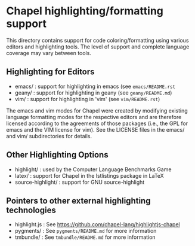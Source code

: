 Chapel highlighting/formatting support
======================================

This directory contains support for code coloring/formatting using
various editors and highlighting tools.  The level of support and
complete language coverage may vary between tools.

Highlighting for Editors
------------------------

* emacs/ : support for highlighting in emacs (see `emacs/README.rst`
* geany/ : support for highlighting in geany (see `geany/README.md`)
* vim/ : support for highlighting in 'vim' (see `vim/README.rst`)

The emacs and vim modes for Chapel were created by modifying existing
language formatting modes for the respective editors and are therefore
licensed according to the agreements of those packages (i.e., the GPL
for emacs and the VIM license for vim).  See the LICENSE files in the
emacs/ and vim/ subdirectories for details.

Other Highlighting Options
--------------------------

* highlight/ : used by the Computer Language Benchmarks Game
* latex/ : support for Chapel in the lstlistings package in LaTeX
* source-highlight/ : support for GNU source-highlight

Pointers to other external highlighting technologies
----------------------------------------------------

* highlight.js : See https://github.com/chapel-lang/highlightjs-chapel
* pygments/ : See `pygments/README.md` for more information
* tmbundle/ : See `tmbundle/README.md` for more information
